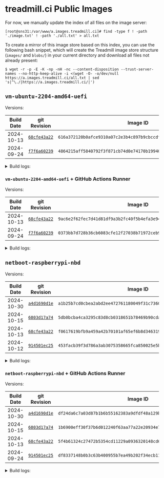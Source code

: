 # treadmill.ci Public Images

For now, we manually update the index of all files on the image server:
```
[root@sns31:/var/www/a.images.treadmill.ci]# find -type f ! -path './image.txt' ! -path './all.txt' > all.txt
```

To create a mirror of this image store based on this index, you can
use the following bash snippet, which will create the Treadmill image
store structure (`images/` and `blobs/`) in your current directory and
download all files not already present:
```
$ wget -r -p -E -K -np -nH -nc --content-disposition --trust-server-names --no-http-keep-alive -i <(wget -O- -o/dev/null https://a.images.treadmill.ci/all.txt | sed 's|^\./|https://a.images.treadmill.ci/|')
```

## `vm-ubuntu-2204-amd64-uefi`

Versions:

| Build Date | git Revision                                                                                                                                          | Image ID                                                           |
|------------|-------------------------------------------------------------------------------------------------------------------------------------------------------|--------------------------------------------------------------------|
| 2024-10-13 | [`68cfe43a22`](https://github.com/treadmill-tb/images/blob/68cfe43a225bf83bba4fe3fe11723bda7da9c45f/vm-ubuntu-2204-amd64-uefi/default.nix) | `616a372120b0afce9310a07c2e3b4c897b9cbccdfec4cf01ccbcca82c156ee05` |
| 2024-09-24 | [`f7f6a60239`](https://github.com/treadmill-tb/images/blob/f7f6a6023970684ab56515fcdedf1b5792f368f7/vm-ubuntu-2204-amd64-uefi/default.nix) | `4864215aff5840792f3f871cb74d0e74170b199406a56422612efa715e72e1a5` |

<details>
<summary>Build logs:</summary>

### `68cfe43a22`

```
leons@caesium ~/p/t/i/vm-ubuntu-2204-amd64-uefi (main)> git rev-parse HEAD
68cfe43a225bf83bba4fe3fe11723bda7da9c45f
leons@caesium ~/p/t/i/vm-ubuntu-2204-amd64-uefi (main)> nix-build -E 'with import <nixpkgs> {}; callPackage ./default.nix {}'
/nix/store/fcssv6py0hh2p4hfd9w5h9pl5d3ysz5p-treadmill-store
leons@caesium ~/p/t/i/vm-ubuntu-2204-amd64-uefi (main)> rsync -rv -L result/ leons@sns31.cs.princeton.edu:/var/www/a.images.treadmill.ci/
sending incremental file list
image.txt
blobs/6c/
blobs/6c/82/
blobs/6c/82/47/
blobs/6c/82/47/6c8247e4440a4f9a691f67643c1d2adf87d48b6c475bd7b83599851cec785164
images/61/
images/61/6a/
images/61/6a/37/
images/61/6a/37/616a372120b0afce9310a07c2e3b4c897b9cbccdfec4cf01ccbcca82c156ee05

sent 941,459,348 bytes  received 113 bytes  81,866,040.09 bytes/sec
total size is 941,229,060  speedup is 1.00
```


### `f7f6a60239`

```
leons@caesium ~/p/t/i/vm-ubuntu-2204-amd64-uefi (main)> git rev-parse HEAD
f7f6a6023970684ab56515fcdedf1b5792f368f7
leons@caesium ~/p/t/i/vm-ubuntu-2204-amd64-uefi (main)> nix-build -E 'with import <nixpkgs> {}; callPackage ./default.nix {}'
/nix/store/1bjwlkjbxq7nal5sbll6snh9wc0ingbv-treadmill-store
leons@caesium ~/p/t/i/vm-ubuntu-2204-amd64-uefi (main)> rsync -rv -L result/ leons@sns31.cs.princeton.edu:/var/www/a.images.treadmill.ci/
sending incremental file list
image.txt
blobs/
blobs/33/
blobs/33/31/
blobs/33/31/75/
blobs/33/31/75/33317569a76291991bb8dae68a08b2369221a229192eec1ad3227d38826da281
images/
images/48/
images/48/64/
images/48/64/21/
images/48/64/21/4864215aff5840792f3f871cb74d0e74170b199406a56422612efa715e72e1a5

sent 940,869,394 bytes  received 113 bytes  89,606,619.71 bytes/sec
total size is 940,639,236  speedup is 1.00
```

</details>

### `vm-ubuntu-2204-amd64-uefi` + GitHub Actions Runner

Versions:

| Build Date | git Revision                                                                                                                                          | Image ID                                                           |
|------------|-------------------------------------------------------------------------------------------------------------------------------------------------------|--------------------------------------------------------------------|
| 2024-10-13 | [`68cfe43a22`](https://github.com/treadmill-tb/images/blob/68cfe43a225bf83bba4fe3fe11723bda7da9c45f/vm-ubuntu-2204-amd64-uefi/gh-actions-overlay.nix) | `9ac6e2f62fec7d41d81df9a3b2fc40f5b4efa3e94055ea43a83e29dc77b791ee` |
| 2024-09-24 | [`f7f6a60239`](https://github.com/treadmill-tb/images/blob/f7f6a6023970684ab56515fcdedf1b5792f368f7/vm-ubuntu-2204-amd64-uefi/gh-actions-overlay.nix) | `0373bb7d728b36cb6083cfe12f27038b71972ceb90563b0037d4012df7b62bf4` |

<details>
<summary>Build logs:</summary>

### `68cfe43a22`

```
leons@caesium ~/p/t/i/vm-ubuntu-2204-amd64-uefi (main)> git rev-parse HEAD
68cfe43a225bf83bba4fe3fe11723bda7da9c45f
leons@caesium ~/p/t/i/vm-ubuntu-2204-amd64-uefi (main)> nix-build gh-actions-overlay.nix
/nix/store/25p7sbadzw5rj7b1dz23zxacw0ri8nzr-image-store
leons@caesium ~/p/t/i/vm-ubuntu-2204-amd64-uefi (main)> rsync -rv -L result/ leons@sns31.cs.princeton.edu:/var/www/a.images.treadmill.ci/
sending incremental file list
image.txt
blobs/06/
blobs/06/ff/
blobs/06/ff/9f/
blobs/06/ff/9f/06ff9fbb107733147c0ab2bd92efd4a2844b42c9ec60945d8e84de1b6194ed61
blobs/6c/82/47/6c8247e4440a4f9a691f67643c1d2adf87d48b6c475bd7b83599851cec785164
images/9a/
images/9a/c6/
images/9a/c6/e2/
images/9a/c6/e2/9ac6e2f62fec7d41d81df9a3b2fc40f5b4efa3e94055ea43a83e29dc77b791ee

sent 658,136,207 bytes  received 214,956 bytes  77,453,078.00 bytes/sec
total size is 1,599,080,209  speedup is 2.43
```

### `f7f6a60239`

```
leons@caesium ~/p/t/i/vm-ubuntu-2204-amd64-uefi (main)> git rev-parse HEAD
f7f6a6023970684ab56515fcdedf1b5792f368f7
leons@caesium ~/p/t/i/vm-ubuntu-2204-amd64-uefi (main)> nix-build gh-actions-overlay.nix
/nix/store/yzn9rhawqslvl8y7b55sq6n19lhlcxrx-image-store
leons@caesium ~/p/t/i/vm-ubuntu-2204-amd64-uefi (main)> rsync -rv -L result/ leons@sns31.cs.princeton.edu:/var/www/a.images.treadmill.ci/
sending incremental file list
image.txt
blobs/33/31/75/33317569a76291991bb8dae68a08b2369221a229192eec1ad3227d38826da281
blobs/9b/
blobs/9b/bc/
blobs/9b/bc/f6/
blobs/9b/bc/f6/9bbcf6d6a67886ac58b9d6cdbb87b49e1a14ebeb8b19b99279b3d73eacdf00b0
images/03/
images/03/73/
images/03/73/bb/
images/03/73/bb/0373bb7d728b36cb6083cfe12f27038b71972ceb90563b0037d4012df7b62bf4

sent 658,398,373 bytes  received 214,879 bytes  69,327,710.74 bytes/sec
total size is 1,598,752,529  speedup is 2.43
```

</details>

## `netboot-raspberrypi-nbd`

Versions:

| Build Date | git Revision                                                                                                                                          | Image ID                                                           |
|------------|-------------------------------------------------------------------------------------------------------------------------------------------------------|--------------------------------------------------------------------|
| 2024-10-30 | [`a4d1690d1e`](https://github.com/treadmill-tb/images/blob/a4d1690d1ef9c2e330a71237913279ab90ca545d/netboot-raspberrypi-nbd/default.nix) | `a1b25b7cd0cbea2abd2ee472761180049f31c736095f81c16c65a5877e9f2c44` |
| 2024-10-15 | [`6803d17a74`](https://github.com/treadmill-tb/images/blob/6803d17a74a4158e80fc6bc6fe44c64543ff0d15/netboot-raspberrypi-nbd/default.nix) | `5db0bcba4ca3295c83d8cb0318651b78469b90cda9f124011c2bd15a0f1f8999` |
| 2024-10-13 | [`68cfe43a22`](https://github.com/treadmill-tb/images/blob/68cfe43a225bf83bba4fe3fe11723bda7da9c45f/netboot-raspberrypi-nbd/default.nix) | `f0617619bfb9a459a42b70101af65ef6b8d34631955f1d46423674e9897f26fc` |
| 2024-10-12 | [`914501ec25`](https://github.com/treadmill-tb/images/blob/914501ec25617613d8bc4d5ca034438e3030acf3/netboot-raspberrypi-nbd/default.nix) | `453facb39f3d786a3ab3075358665fca850025e5b342487066f7a5c5482bd8ab` |

<details>
<summary>Build logs:</summary>

### `a4d1690d1e`

```
leons@caesium ~/p/t/i/netboot-raspberrypi-nbd (main)> git rev-parse HEAD
a4d1690d1ef9c2e330a71237913279ab90ca545d
leons@caesium ~/p/t/i/netboot-raspberrypi-nbd (main)> nix-build -E 'with import <nixpkgs> {}; callPackage ./default.nix {}'
/nix/store/nakjliab1q6cd0l3f1v2zl3c65wghfl7-treadmill-store
leons@caesium ~/p/t/i/netboot-raspberrypi-nbd (main)> rsync -rv -L result/ leons@sns31.cs.princeton.edu:/var/www/a.images.treadmill.ci/
sending incremental file list
image.txt
blobs/6a/
blobs/6a/d5/
blobs/6a/d5/57/
blobs/6a/d5/57/6ad557ac9249f743b56124e0157b01e5cf28fcd5c45222b48ced16804b17eb09
blobs/9d/
blobs/9d/30/
blobs/9d/30/51/
blobs/9d/30/51/9d30513e0dc24566abb2271f269e6509db9866d313a5e0445e3afe9029542947
images/a1/
images/a1/b2/
images/a1/b2/5b/
images/a1/b2/5b/a1b25b7cd0cbea2abd2ee472761180049f31c736095f81c16c65a5877e9f2c44

sent 2,163,215,797 bytes  received 148 bytes  105,522,729.02 bytes/sec
total size is 2,162,687,123  speedup is 1.00
```

### `6803d17a74`

```
leons@caesium ~/p/t/i/netboot-raspberrypi-nbd (main)> git rev-parse HEAD
6803d17a74a4158e80fc6bc6fe44c64543ff0d15
leons@caesium ~/p/t/i/netboot-raspberrypi-nbd (main)> nix-build -I nixpkgs=https://github.com/nixos/nixpkgs/archive/release-24.05.tar.gz -E 'with import <nixpkgs> {}; callPackage ./default.nix {}'
/nix/store/b4vwspja2w7zp8slajn4zb6xydz6bdp8-treadmill-store
leons@caesium ~/p/t/i/netboot-raspberrypi-nbd (main)> rsync -rv -L result/ leons@sns31.cs.princeton.edu:/var/www/a.images.treadmill.ci/
sending incremental file list
image.txt
blobs/50/a3/39/50a339bb4ec10902d7bae426fe216a8008fca81fa82ce9a8036ebad998320c98
blobs/e4/4b/bd/e44bbd64b70c8afea5f704e8b6884f7d52bee81c75b84ac443bb77e45901acbf
images/5d/b0/bc/5db0bcba4ca3295c83d8cb0318651b78469b90cda9f124011c2bd15a0f1f8999

sent 217,190 bytes  received 378,929 bytes  51,836.43 bytes/sec
total size is 2,155,740,307  speedup is 3,616.29
```

### `68cfe43a22`

```
leons@caesium ~/p/t/i/netboot-raspberrypi-nbd (main)> git rev-parse HEAD
68cfe43a225bf83bba4fe3fe11723bda7da9c45f
leons@caesium ~/p/t/i/netboot-raspberrypi-nbd (main)> nix-build -E 'with import <nixpkgs> {}; callPackage ./default.nix {}'
/nix/store/wc452qz6yp2fy7qdlk0sn71rbcsky45g-treadmill-store
leons@caesium ~/p/t/i/netboot-raspberrypi-nbd (main)> rsync -rv -L result/ leons@sns31.cs.princeton.edu:/var/www/a.images.treadmill.ci/
sending incremental file list
image.txt
blobs/33/24/
blobs/33/24/52/
blobs/33/24/52/3324528e034d27c28f4b58b734aab3e0b041a1c57c044bcef1a3c552ff88665a
blobs/50/
blobs/50/16/
blobs/50/16/df/
blobs/50/16/df/5016df56e359098cb3c6e44bee77ee390c71e855908e4b0a528cbf4ba5d37f4f
images/f0/
images/f0/61/
images/f0/61/76/
images/f0/61/76/f0617619bfb9a459a42b70101af65ef6b8d34631955f1d46423674e9897f26fc

sent 2,159,544,890 bytes  received 145 bytes  105,343,660.24 bytes/sec
total size is 2,159,017,107  speedup is 1.00
```

### `914501ec25`

```
leons@caesium ~/p/t/i/netboot-raspberrypi-nbd (main)> git rev-parse HEAD
914501ec25617613d8bc4d5ca034438e3030acf3
leons@caesium ~/p/t/i/netboot-raspberrypi-nbd (main)> nix-build -E 'with import <nixpkgs> {}; callPackage ./default.nix {}'
/nix/store/8yhb8zc7n0dj1a1y9gc1n8l9w84firk8-treadmill-store
leons@caesium ~/p/t/i/netboot-raspberrypi-nbd (main)> rsync -rv -L result/ leons@sns31.cs.princeton.edu:/var/www/a.images.treadmill.ci/
sending incremental file list
image.txt
blobs/1d/67/24/1d6724e19dee478cc8b6b6e09cd8d3ba415818aac605acf4a7679159f246dcbf
blobs/44/a2/5a/44a25acaf1e384ffd6926d613cca854563bc62ad6515e1645ac4151f51c55054
images/45/
images/45/3f/
images/45/3f/ac/
images/45/3f/ac/453facb39f3d786a3ab3075358665fca850025e5b342487066f7a5c5482bd8ab
sent 222,162 bytes  received 385,681 bytes  52,855.91 bytes/sec
total size is 2,098,687,124  speedup is 3,452.68
```

</details>

### `netboot-raspberrypi-nbd` + GitHub Actions Runner

Versions:

| Build Date | git Revision                                                                                                                                          | Image ID                                                           |
|------------|-------------------------------------------------------------------------------------------------------------------------------------------------------|--------------------------------------------------------------------|
| 2024-10-30 | [`a4d1690d1e`](https://github.com/treadmill-tb/images/blob/a4d1690d1ef9c2e330a71237913279ab90ca545d/netboot-raspberrypi-nbd/gh-actions-overlay.nix) | `df24da6c7a03d87b1b6b55162383a9dfdf48a129b5f3e648748f0f9d11cdb470` |
| 2024-10-15 | [`6803d17a74`](https://github.com/treadmill-tb/images/blob/6803d17a74a4158e80fc6bc6fe44c64543ff0d15/netboot-raspberrypi-nbd/gh-actions-overlay.nix) | `1b6900eff30f37b6d012240f63aa77a22e20934e7f6ebf38e25310552dc08378` |
| 2024-10-13 | [`68cfe43a22`](https://github.com/treadmill-tb/images/blob/68cfe43a225bf83bba4fe3fe11723bda7da9c45f/netboot-raspberrypi-nbd/gh-actions-overlay.nix) | `5f4b61324c27472b5354cd11229a0936320148cd6e852fbf05e1b7ff5b4598e6` |
| 2024-09-24 | [`914501ec25`](https://github.com/treadmill-tb/images/blob/914501ec25617613d8bc4d5ca034438e3030acf3/netboot-raspberrypi-nbd/gh-actions-overlay.nix) | `df8337148b0b3c63b400955b7ea49b202f34ecb111b61cd60c45a96076d9e31a` |

<details>
<summary>Build logs:</summary>

### `a4d1690d1e`

```
leons@caesium ~/p/t/i/netboot-raspberrypi-nbd (main) [1]> git rev-parse HEAD
a4d1690d1ef9c2e330a71237913279ab90ca545d
leons@caesium ~/p/t/i/netboot-raspberrypi-nbd (main)> nix-build gh-actions-runner-overlay.nix
/nix/store/v751jk869i22ppplffkrc0c5jvaqbivg-image-store
leons@caesium ~/p/t/i/netboot-raspberrypi-nbd (main)> rsync -rv -L result/ leons@sns31.cs.princeton.edu:/var/www/a.images.treadmill.ci/
sending incremental file list
image.txt
blobs/30/
blobs/30/1b/
blobs/30/1b/82/
blobs/30/1b/82/301b824fdf94fe658a389fdc6cf147e0ff4c1f06c4403a74d00331f6aebb1798
blobs/6a/d5/57/6ad557ac9249f743b56124e0157b01e5cf28fcd5c45222b48ced16804b17eb09
blobs/9d/30/51/9d30513e0dc24566abb2271f269e6509db9866d313a5e0445e3afe9029542947
images/df/24/
images/df/24/da/
images/df/24/da/df24da6c7a03d87b1b6b55162383a9dfdf48a129b5f3e648748f0f9d11cdb470

sent 470,751,703 bytes  received 379,466 bytes  32,491,804.76 bytes/sec
total size is 2,633,105,217  speedup is 5.59
```

### `6803d17a74`

```
leons@caesium ~/p/t/i/netboot-raspberrypi-nbd (main)> git rev-parse HEAD
6803d17a74a4158e80fc6bc6fe44c64543ff0d15
leons@caesium ~/p/t/i/netboot-raspberrypi-nbd (main)> nix-build -I nixpkgs=https://github.com/nixos/nixpkgs/archive/release-24.05.tar.gz gh-actions-runner-overlay.nix
/nix/store/148134wsj8h3jbaz6gn7dl1igywgg48a-image-store
leons@caesium ~/p/t/i/netboot-raspberrypi-nbd (main)> rsync -rv -L result/ leons@sns31.cs.princeton.edu:/var/www/a.images.treadmill.ci/
sending incremental file list
image.txt
blobs/50/a3/39/50a339bb4ec10902d7bae426fe216a8008fca81fa82ce9a8036ebad998320c98
blobs/e4/4b/bd/e44bbd64b70c8afea5f704e8b6884f7d52bee81c75b84ac443bb77e45901acbf
blobs/f8/
blobs/f8/d0/
blobs/f8/d0/61/
blobs/f8/d0/61/f8d06173c89ea48fb3c5214a7f16c3fb2c5964732602dcd230d535984d23e206
images/1b/
images/1b/69/
images/1b/69/00/
images/1b/69/00/1b6900eff30f37b6d012240f63aa77a22e20934e7f6ebf38e25310552dc08378

sent 470,030,344 bytes  received 378,961 bytes  30,348,987.42 bytes/sec
total size is 2,625,437,505  speedup is 5.58
```

### `68cfe43a22`

```
leons@caesium ~/p/t/i/netboot-raspberrypi-nbd (main)> git rev-parse HEAD
68cfe43a225bf83bba4fe3fe11723bda7da9c45f
leons@caesium ~/p/t/i/netboot-raspberrypi-nbd (main)> nix-build gh-actions-runner-overlay.nix
/nix/store/wcihc56rzaqhbvqj0amzza8qk6ss69sv-image-store
leons@caesium ~/p/t/i/netboot-raspberrypi-nbd (main)> rsync -rv -L result/ leons@sns31.cs.princeton.edu:/var/www/a.images.treadmill.ci/
sending incremental file list
image.txt
blobs/33/24/52/3324528e034d27c28f4b58b734aab3e0b041a1c57c044bcef1a3c552ff88665a
blobs/4f/
blobs/4f/5d/
blobs/4f/5d/5f/
blobs/4f/5d/5f/4f5d5fb9780430b4fa4b8747c74af7d60f8a4e1f5accb3cd9871d66bf674b8ca
blobs/50/16/df/5016df56e359098cb3c6e44bee77ee390c71e855908e4b0a528cbf4ba5d37f4f
images/5f/
images/5f/4b/
images/5f/4b/61/
images/5f/4b/61/5f4b61324c27472b5354cd11229a0936320148cd6e852fbf05e1b7ff5b4598e6

sent 469,637,168 bytes  received 379,189 bytes  30,323,635.94 bytes/sec
total size is 2,628,321,089  speedup is 5.59
```

### `914501ec25`

```
leons@caesium ~/p/t/i/netboot-raspberrypi-nbd (main)> git rev-parse HEAD
914501ec25617613d8bc4d5ca034438e3030acf3
leons@caesium ~/p/t/i/netboot-raspberrypi-nbd (main)> nix-build gh-actions-runner-overlay.nix
/nix/store/i0mqkn0ygp5zn7d1fd10h0z5msqav7vf-image-store
leons@caesium ~/p/t/i/netboot-raspberrypi-nbd (main)> rsync -rv -L result/ leons@sns31.cs.princeton.edu:/var/www/a.images.treadmill.ci/
sending incremental file list
image.txt
blobs/1d/
blobs/1d/67/
blobs/1d/67/24/
blobs/1d/67/24/1d6724e19dee478cc8b6b6e09cd8d3ba415818aac605acf4a7679159f246dcbf
blobs/44/
blobs/44/a2/
blobs/44/a2/5a/
blobs/44/a2/5a/44a25acaf1e384ffd6926d613cca854563bc62ad6515e1645ac4151f51c55054
blobs/55/
blobs/55/57/
blobs/55/57/dc/
blobs/55/57/dc/5557dc4e01ee4e2b4698931332b38a754c55f9da9ff48c7de8d4728fdf9683d1
images/df/
images/df/83/
images/df/83/37/
images/df/83/37/df8337148b0b3c63b400955b7ea49b202f34ecb111b61cd60c45a96076d9e31a
sent 2,570,257,715 bytes  received 183 bytes  100,794,427.37 bytes/sec
total size is 2,569,629,506  speedup is 1.00
```

</details>

